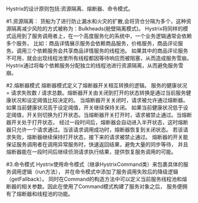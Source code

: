 Hystrix的设计原则包括:资源隔离、熔断器、命令模式。
   
#1.资源隔离：
货船为了进行防止漏水和火灾的扩散,会将货仓分隔为多个，这种资源隔离减少风险的方式被称为：Bulkheads(舱壁隔离模式)。
Hystrix将同样的模式运用到了服务调用者上，在一个高度服务化的系统中，一个业务逻辑通常会依赖多个服务，
比如：商品详情展示服务会依赖商品服务，价格服务，商品评论服务。调用三个依赖服务会共享商品详情服务的线程池。
如果其中的商品评论服务不可用，就会出现线程池里所有线程都因等待响应而被阻塞，从而造成服务雪崩。
Hystrix通过将每个依赖服务分配独立的线程池进行资源隔离，从而避免服务雪崩。

#2.熔断器模式
熔断器模式定义了熔断器开关相互转换的逻辑。
服务的健康状况 = 请求失败数 / 请求总数。熔断器开关由关闭到打开的状态转换是通过当前服务健康状况和设定阈值比较决定的。
当熔断器开关关闭时，请求被允许通过熔断器。 如果当前健康状况高于设定阈值，开关继续保持关闭。
如果当前健康状况低于设定阈值，开关则切换为打开状态。当熔断器开关打开时，请求被禁止通过。当熔断器开关处于打开状态，
经过一段时间后，熔断器会自动进入半开状态，这时熔断器只允许一个请求通过。当该请求调用成功时，熔断器恢复到关闭状态。
若该请求失败，熔断器继续保持打开状态，接下来的请求被禁止通过。
熔断器的开关能保证服务调用者在调用异常服务时，快速返回结果，避免大量的同步等待，
并且熔断器能在一段时间后继续侦测请求执行结果，提供恢复服务调用的可能。

#3.命令模式
Hystrix使用命令模式（继承HystrixCommand类）来包裹具体的服务调用逻辑（run方法），
并在命令模式中添加了服务调用失败后的降级逻辑（getFallback）。
同时在Command的构造方法中可以定义当前服务线程池和熔断器的相关参数。因此在使用了Command模式构建了服务对象之后，
服务便拥有了熔断器和线程池的功能。